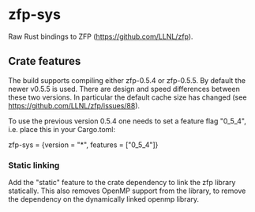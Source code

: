 # zfp-sys
Raw Rust bindings to ZFP (https://github.com/LLNL/zfp).

## Crate features
The build supports compiling either zfp-0.5.4 or zfp-0.5.5. By default the newer v0.5.5 is used.
There are design and speed differences between these two versions.
In particular the default cache size has changed (see https://github.com/LLNL/zfp/issues/88).

To use the previous version 0.5.4 one needs to set a feature flag "0_5_4", i.e. place this in your Cargo.toml:

zfp-sys = {version = "*", features = ["0_5_4"]}

### Static linking
Add the "static" feature to the crate dependency to link the zfp library statically.
This also removes OpenMP support from the library, to remove the dependency on the dynamically linked
openmp library.
